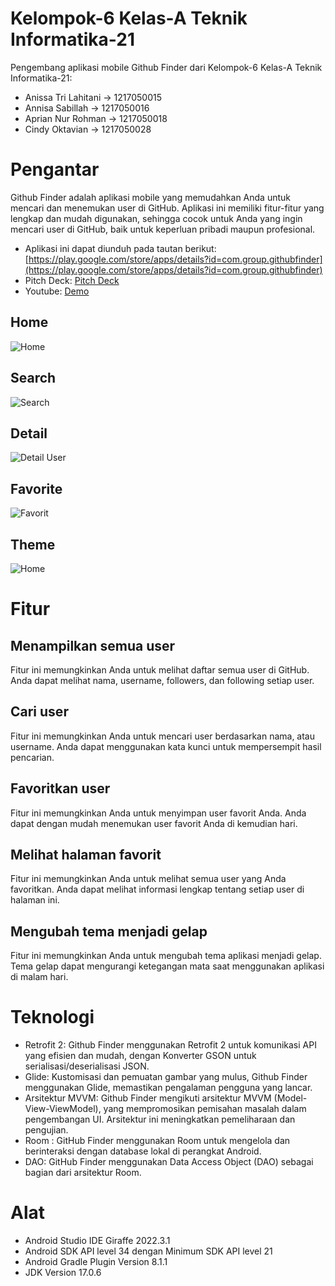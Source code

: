 # Kelompok-6 Kelas-A Teknik Informatika-21

Pengembang aplikasi mobile Github Finder dari Kelompok-6 Kelas-A Teknik Informatika-21:
- Anissa Tri Lahitani -> 1217050015
- Annisa Sabillah -> 1217050016
- Aprian Nur Rohman -> 1217050018
- Cindy Oktavian -> 1217050028

# Pengantar

Github Finder adalah aplikasi mobile yang memudahkan Anda untuk mencari dan menemukan user di GitHub. Aplikasi ini memiliki fitur-fitur yang lengkap dan mudah digunakan, sehingga cocok untuk Anda yang ingin mencari user di GitHub, baik untuk keperluan pribadi maupun profesional.

- Aplikasi ini dapat diunduh pada tautan berikut: [https://play.google.com/store/apps/details?id=com.group.githubfinder](https://play.google.com/store/apps/details?id=com.group.githubfinder)
- Pitch Deck: [Pitch Deck](https://drive.google.com/drive/u/1/folders/1PzooccJfiXgk_E0ohUE6EqfFI2tX28r7)
- Youtube: [Demo](https://youtu.be/mwdCaC8QY8E)

## Home
![Home](screenshoot-apk/gf-home.jpeg)

## Search
![Search](screenshoot-apk/gf-search.jpeg)

## Detail
 ![Detail User ](screenshoot-apk/gf-detail.jpeg)

## Favorite
![Favorit](screenshoot-apk/gf-favorite.jpeg)

## Theme
![Home](screenshoot-apk/gf-theme.jpeg)

# Fitur

## Menampilkan semua user
Fitur ini memungkinkan Anda untuk melihat daftar semua user di GitHub. Anda dapat melihat nama, username, followers, dan following setiap user.

## Cari user
Fitur ini memungkinkan Anda untuk mencari user berdasarkan nama, atau username. Anda dapat menggunakan kata kunci untuk mempersempit hasil pencarian.

## Favoritkan user
Fitur ini memungkinkan Anda untuk menyimpan user favorit Anda. Anda dapat dengan mudah menemukan user favorit Anda di kemudian hari.

## Melihat halaman favorit
Fitur ini memungkinkan Anda untuk melihat semua user yang Anda favoritkan. Anda dapat melihat informasi lengkap tentang setiap user di halaman ini.

## Mengubah tema menjadi gelap
Fitur ini memungkinkan Anda untuk mengubah tema aplikasi menjadi gelap. Tema gelap dapat mengurangi ketegangan mata saat menggunakan aplikasi di malam hari.

# Teknologi

- Retrofit 2: Github Finder menggunakan Retrofit 2 untuk komunikasi API yang efisien dan mudah, dengan Konverter GSON untuk serialisasi/deserialisasi JSON.
- Glide: Kustomisasi dan pemuatan gambar yang mulus, Github Finder menggunakan Glide, memastikan pengalaman pengguna yang lancar.
- Arsitektur MVVM: Github Finder mengikuti arsitektur MVVM (Model-View-ViewModel), yang mempromosikan pemisahan masalah dalam pengembangan UI. Arsitektur ini meningkatkan pemeliharaan dan pengujian.
- Room : GitHub Finder menggunakan Room untuk mengelola dan berinteraksi dengan database lokal di perangkat Android.
- DAO: GitHub Finder menggunakan Data Access Object (DAO) sebagai bagian dari arsitektur Room.

# Alat

- Android Studio IDE Giraffe 2022.3.1
- Android SDK API level 34 dengan Minimum SDK API level 21
- Android Gradle Plugin Version 8.1.1
- JDK Version 17.0.6

